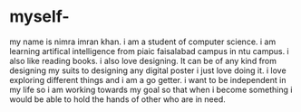 # myself-
my name is nimra imran khan. 
i am a student of computer science.
i am learning artifical intelligence from piaic faisalabad campus in ntu campus.
i also like reading books.
i also love designing. It can be of any kind from designing my suits to designing any digital poster i just love doing it.
i love exploring different things and i am a go getter.
i want to be independent in my life so i am working towards my goal so that when i become something i would be able to hold the hands of other who are in need.
